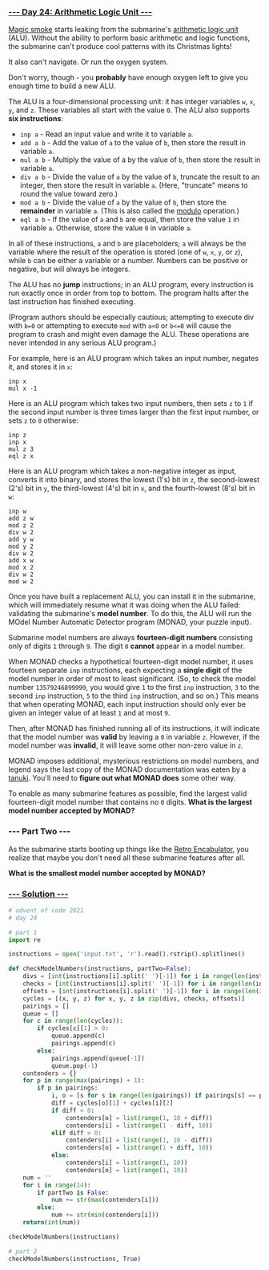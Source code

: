 ### [--- Day 24: Arithmetic Logic Unit ---](https://adventofcode.com/2021/day/24)
[Magic smoke](https://en.wikipedia.org/wiki/Magic_smoke) starts leaking from the submarine's [arithmetic logic unit](https://en.wikipedia.org/wiki/Arithmetic_logic_unit) (ALU). Without the ability to perform basic arithmetic and logic functions, the submarine can't produce cool patterns with its Christmas lights!

It also can't navigate. Or run the oxygen system.

Don't worry, though - you **probably** have enough oxygen left to give you enough time to build a new ALU.

The ALU is a four-dimensional processing unit: it has integer variables `w`, `x`, `y`, and `z`. These variables all start with the value `0`. The ALU also supports **six instructions**:

- `inp a` - Read an input value and write it to variable `a`.
- `add a b` - Add the value of `a` to the value of `b`, then store the result in variable `a`.
- `mul a b` - Multiply the value of a by the value of `b`, then store the result in variable `a`.
- `div a b` - Divide the value of `a` by the value of `b`, truncate the result to an integer, then store the result in variable `a`. (Here, "truncate" means to round the value toward zero.)
- `mod a b` - Divide the value of `a` by the value of `b`, then store the **remainder** in variable `a`. (This is also called the [modulo](https://en.wikipedia.org/wiki/Modulo_operation) operation.)
- `eql a b` - If the value of `a` and `b` are equal, then store the value `1` in variable `a`. Otherwise, store the value `0` in variable `a`.

In all of these instructions, `a` and `b` are placeholders; `a` will always be the variable where the result of the operation is stored (one of `w`, `x`, `y`, or `z`), while `b` can be either a variable or a number. Numbers can be positive or negative, but will always be integers.

The ALU has no **jump** instructions; in an ALU program, every instruction is run exactly once in order from top to bottom. The program halts after the last instruction has finished executing.

(Program authors should be especially cautious; attempting to execute div with `b=0` or attempting to execute `mod` with `a<0` or `b<=0` will cause the program to crash and might even damage the ALU. These operations are never intended in any serious ALU program.)

For example, here is an ALU program which takes an input number, negates it, and stores it in `x`:

```
inp x
mul x -1
```
Here is an ALU program which takes two input numbers, then sets `z` to `1` if the second input number is three times larger than the first input number, or sets `z` to `0` otherwise:

```
inp z
inp x
mul z 3
eql z x
```
Here is an ALU program which takes a non-negative integer as input, converts it into binary, and stores the lowest (1's) bit in `z`, the second-lowest (2's) bit in `y`, the third-lowest (4's) bit in `x`, and the fourth-lowest (8's) bit in `w`:

```
inp w
add z w
mod z 2
div w 2
add y w
mod y 2
div w 2
add x w
mod x 2
div w 2
mod w 2
```
Once you have built a replacement ALU, you can install it in the submarine, which will immediately resume what it was doing when the ALU failed: validating the submarine's **model number**. To do this, the ALU will run the MOdel Number Automatic Detector program (MONAD, your puzzle input).

Submarine model numbers are always **fourteen-digit numbers** consisting only of digits `1` through `9`. The digit `0` **cannot** appear in a model number.

When MONAD checks a hypothetical fourteen-digit model number, it uses fourteen separate `inp` instructions, each expecting a **single digit** of the model number in order of most to least significant. (So, to check the model number `13579246899999`, you would give `1` to the first `inp` instruction, `3` to the second `inp` instruction, `5` to the third `inp` instruction, and so on.) This means that when operating MONAD, each input instruction should only ever be given an integer value of at least `1` and at most `9`.

Then, after MONAD has finished running all of its instructions, it will indicate that the model number was **valid** by leaving a `0` in variable `z`. However, if the model number was **invalid**, it will leave some other non-zero value in `z`.

MONAD imposes additional, mysterious restrictions on model numbers, and legend says the last copy of the MONAD documentation was eaten by a [tanuki](https://en.wikipedia.org/wiki/Japanese_raccoon_dog). You'll need to **figure out what MONAD does** some other way.

To enable as many submarine features as possible, find the largest valid fourteen-digit model number that contains no `0` digits. **What is the largest model number accepted by MONAD?**

### --- Part Two ---

As the submarine starts booting up things like the [Retro Encabulator](https://www.youtube.com/watch?v=RXJKdh1KZ0w), you realize that maybe you don't need all these submarine features after all.

**What is the smallest model number accepted by MONAD?**

### [--- Solution ---](day-24.py)
```Python
# advent of code 2021
# day 24

# part 1
import re

instructions = open('input.txt', 'r').read().rstrip().splitlines()

def checkModelNumbers(instructions, partTwo=False):
    divs = [int(instructions[i].split(' ')[-1]) for i in range(len(instructions)) if i % 18 == 4]
    checks = [int(instructions[i].split(' ')[-1]) for i in range(len(instructions)) if i % 18 == 5]
    offsets = [int(instructions[i].split(' ')[-1]) for i in range(len(instructions)) if i % 18 == 15]
    cycles = [(x, y, z) for x, y, z in zip(divs, checks, offsets)]
    pairings = []
    queue = []
    for c in range(len(cycles)):
        if cycles[c][1] > 0:
            queue.append(c)
            pairings.append(c)
        else:
            pairings.append(queue[-1])
            queue.pop(-1)
    contenders = {}
    for p in range(max(pairings) + 1):
        if p in pairings:
            i, o = [s for s in range(len(pairings)) if pairings[s] == p]
            diff = cycles[o][1] + cycles[i][2]
            if diff < 0:
                contenders[o] = list(range(1, 10 + diff))
                contenders[i] = list(range(1 - diff, 10))
            elif diff > 0:
                contenders[i] = list(range(1, 10 - diff))
                contenders[o] = list(range(1 + diff, 10))
            else:
                contenders[i] = list(range(1, 10))
                contenders[o] = list(range(1, 10))
    num = ''
    for i in range(14):
        if partTwo is False:
            num += str(max(contenders[i]))
        else:
            num += str(min(contenders[i]))
    return(int(num))

checkModelNumbers(instructions)

# part 2
checkModelNumbers(instructions, True)
```